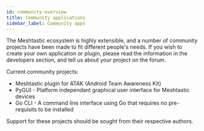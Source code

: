```yaml
---
id: community-overview
title: Community applications
sidebar_label: Community apps
---
```


The Meshtastic ecosystem is highly extensible, and a number of community projects have been made to fit different people's needs. If you wish to create your own application or plugin, please read the information in the developers section, and tell us about your project on the forum.

Current community projects:
 * Meshtastic plugin for ATAK (Android Team Awareness Kit)
 * PyGUI - Platform independant graphical user interface for Meshtastic devices
 * Go CLI - A command line interface using Go that requires no pre-requisits to be installed

Support for these projects should be sought from their respective authors.